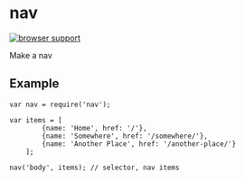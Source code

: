 nav
===

[![browser support](https://ci.testling.com/emkay/nav.png)](https://ci.testling.com/emkay/nav)

Make a nav

## Example

```
var nav = require('nav');

var items = [
        {name: 'Home', href: '/'},
        {name: 'Somewhere', href: '/somewhere/'},
        {name: 'Another Place', href: '/another-place/'}
    ];
    
nav('body', items); // selector, nav items
```
